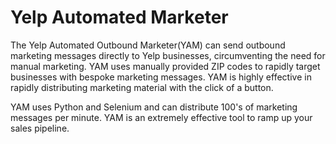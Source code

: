 # Yelp Automated Marketer
The Yelp Automated Outbound Marketer(YAM) can send outbound marketing messages directly to Yelp businesses, circumventing the need for manual marketing. YAM uses manually provided ZIP codes to rapidly target businesses with bespoke marketing messages. YAM is highly effective in rapidly distributing marketing material with the click of a button.

YAM uses Python and Selenium and can distribute 100's of marketing messages per minute. YAM is an extremely effective tool to ramp up your sales pipeline.
